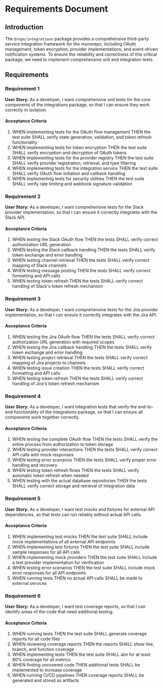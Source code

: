 # Requirements Document

## Introduction

The `@repo/integrations` package provides a comprehensive third-party service integration framework for the monorepo, including OAuth management, token encryption, provider implementations, and event-driven notification systems. To ensure the reliability and correctness of this critical package, we need to implement comprehensive unit and integration tests.

## Requirements

### Requirement 1

**User Story:** As a developer, I want comprehensive unit tests for the core components of the integrations package, so that I can ensure they work correctly in isolation.

#### Acceptance Criteria

1. WHEN implementing tests for the OAuth flow management THEN the test suite SHALL verify state generation, validation, and token refresh functionality
2. WHEN implementing tests for token encryption THEN the test suite SHALL verify encryption and decryption of OAuth tokens
3. WHEN implementing tests for the provider registry THEN the test suite SHALL verify provider registration, retrieval, and type filtering
4. WHEN implementing tests for the integration service THEN the test suite SHALL verify OAuth flow initiation and callback handling
5. WHEN implementing tests for security utilities THEN the test suite SHALL verify rate limiting and webhook signature validation

### Requirement 2

**User Story:** As a developer, I want comprehensive tests for the Slack provider implementation, so that I can ensure it correctly integrates with the Slack API.

#### Acceptance Criteria

1. WHEN testing the Slack OAuth flow THEN the tests SHALL verify correct authorization URL generation
2. WHEN testing the Slack callback handling THEN the tests SHALL verify token exchange and error handling
3. WHEN testing channel retrieval THEN the tests SHALL verify correct mapping of Slack channels
4. WHEN testing message posting THEN the tests SHALL verify correct formatting and API calls
5. WHEN testing token refresh THEN the tests SHALL verify correct handling of Slack's token refresh mechanism

### Requirement 3

**User Story:** As a developer, I want comprehensive tests for the Jira provider implementation, so that I can ensure it correctly integrates with the Jira API.

#### Acceptance Criteria

1. WHEN testing the Jira OAuth flow THEN the tests SHALL verify correct authorization URL generation with required scopes
2. WHEN testing the Jira callback handling THEN the tests SHALL verify token exchange and error handling
3. WHEN testing project retrieval THEN the tests SHALL verify correct mapping of Jira projects to channels
4. WHEN testing issue creation THEN the tests SHALL verify correct formatting and API calls
5. WHEN testing token refresh THEN the tests SHALL verify correct handling of Jira's token refresh mechanism

### Requirement 4

**User Story:** As a developer, I want integration tests that verify the end-to-end functionality of the integrations package, so that I can ensure all components work together correctly.

#### Acceptance Criteria

1. WHEN testing the complete OAuth flow THEN the tests SHALL verify the entire process from authorization to token storage
2. WHEN testing provider interactions THEN the tests SHALL verify correct API calls with mock responses
3. WHEN testing error scenarios THEN the tests SHALL verify proper error handling and recovery
4. WHEN testing token refresh flows THEN the tests SHALL verify automatic token refresh when needed
5. WHEN testing with the actual database repositories THEN the tests SHALL verify correct storage and retrieval of integration data

### Requirement 5

**User Story:** As a developer, I want test mocks and fixtures for external API dependencies, so that tests can run reliably without actual API calls.

#### Acceptance Criteria

1. WHEN implementing test mocks THEN the test suite SHALL include mock implementations of all external API endpoints
2. WHEN implementing test fixtures THEN the test suite SHALL include sample responses for all API calls
3. WHEN implementing mock providers THEN the test suite SHALL include a test provider implementation for verification
4. WHEN testing error scenarios THEN the test suite SHALL include mock error responses for all API endpoints
5. WHEN running tests THEN no actual API calls SHALL be made to external services

### Requirement 6

**User Story:** As a developer, I want test coverage reports, so that I can identify areas of the code that need additional testing.

#### Acceptance Criteria

1. WHEN running tests THEN the test suite SHALL generate coverage reports for all code files
2. WHEN reviewing coverage reports THEN the reports SHALL show line, branch, and function coverage
3. WHEN implementing tests THEN the test suite SHALL aim for at least 80% coverage for all metrics
4. WHEN finding uncovered code THEN additional tests SHALL be implemented to increase coverage
5. WHEN running CI/CD pipelines THEN coverage reports SHALL be generated and stored as artifacts